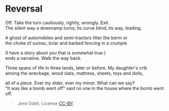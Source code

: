 # Reversal

Off. Take the turn cautiously, rightly, wrongly. Exit.  
The silent way a downramp turns; its curve blind, its way, leading.

A ghost of automobiles and semi-tractors litter the berm or  
the choke of sumac, briar and barbed fencing in a crumple

(I have a story about you that is somewhat true.)  
ends a narrative. Walk the way back.

Three spans of life in three lands, later or before. My daughter's crib  
among the wreckage, wood slats, mattress, sheets, toys and dolls,

all of a piece. Ever my elder, ever my minor. What can we say?  
"It was like a bomb went off" said no one in the house where the bomb went off.


>Jere Odell, License [CC-BY](https://creativecommons.org/licenses/by/4.0/).